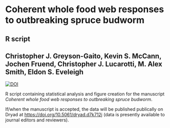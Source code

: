 Coherent whole food web responses to outbreaking spruce budworm
=========

R script
--------

Christopher J. Greyson-Gaito, Kevin S. McCann, Jochen Fruend, Christopher J. Lucarotti, M. Alex Smith, Eldon S. Eveleigh
----------

[![DOI](https://zenodo.org/badge/DOI/10.5281/zenodo.1305399.svg)](https://doi.org/10.5281/zenodo.1305399)

R script containing statistical analysis and figure creation for the manuscript *Coherent whole food web responses to outbreaking spruce budworm*.

If/when the manuscript is accepted, the data will be published publically on Dryad at https://doi.org/10.5061/dryad.d7k712j (data is presently available to journal editors and reviewers).


